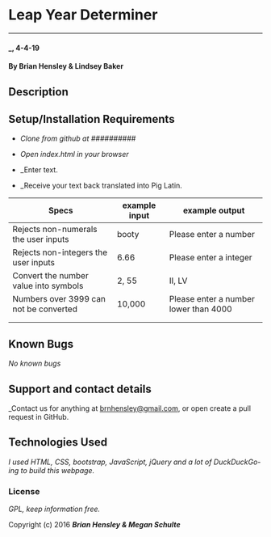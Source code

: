# Leap Year Determiner
***

#### _, 4-4-19

#### By Brian Hensley & Lindsey Baker

## Description


## Setup/Installation Requirements

* _Clone from github at ##########_

* _Open index.html in your browser_

* _Enter text.

* _Receive your text back translated into Pig Latin.

|Specs|example input|example output|
|-|-|-|
|Rejects non-numerals the user inputs|booty|Please enter a number|
|Rejects non-integers the user inputs|6.66|Please enter a integer|
|Convert the number value into symbols|2, 55|II, LV|
|Numbers over 3999 can not be converted|10,000|Please enter a number lower than 4000|
||||
||||

## Known Bugs

_No known bugs_

## Support and contact details

_Contact us for anything at brnhensley@gmail.com, or open create a pull request in GitHub.

## Technologies Used

_I used HTML, CSS, bootstrap, JavaScript, jQuery and a lot of DuckDuckGo-ing to build this webpage._

### License

*GPL, keep information free.*

Copyright (c) 2016 **_Brian Hensley & Megan Schulte_**
